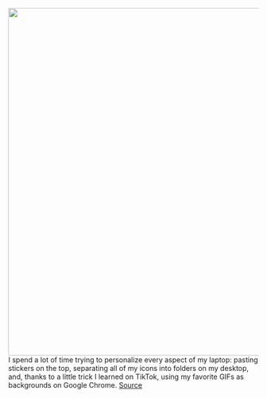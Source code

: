 <img src='https://cdn.vox-cdn.com/thumbor/eQuiuAzcYqRD6o7UJh2NKgrVwQ0=/0x0:2420x1244/1200x800/filters:focal(743x341:1129x727)/cdn.vox-cdn.com/uploads/chorus_image/image/67021568/Screen_Shot_2020_07_06_at_10.21.34_AM.0.png' width='700px' /><br/>
I spend a lot of time trying to personalize every aspect of my laptop: pasting stickers on the top, separating all of my icons into folders on my desktop, and, thanks to a little trick I learned on TikTok, using my favorite GIFs as backgrounds on Google Chrome.
<a href='https://www.theverge.com/21314675/googe-chrome-gif-background-image-make-create-how-to-new-tab'> Source <a/>